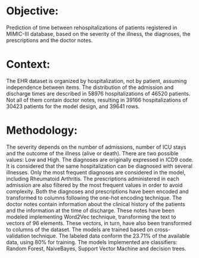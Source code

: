 # Objective: 
Prediction of time between rehospitalizations of patients registered in MIMIC-III database, based on the severity of the illness, the diagnoses, the prescriptions and the doctor notes. 

# Context: 
The EHR dataset is organized by hospitalization, not by patient, assuming independence between items. The distribution of the admission and discharge times are described in 58976 hospitalizations of 46520 patients. Not all of them contain doctor notes, resulting in 39166 hospitalizations of 30423 patients for the model design, and 39641 rows. 

# Methodology: 
The severity depends on the number of admissions, number of ICU stays and the outcome of the illness (alive or death). There are two possible values: Low and High.
The diagnoses are originally expressed in ICD9 code. It is considered that the same hospitalization can be diagnosed with several illnesses. Only the most frequent diagnoses are considered in the model, including Rheumatoid Arthritis.
The prescriptions administered in each admission are also filtered by the most frequent values in order to avoid complexity.
Both the diagnoses and prescriptions have been encoded and transformed to columns following the one-hot encoding technique.
The doctor notes contain information about the clinical history of the patients and the information at the time of discharge. These notes have been modeled implementing Word2Vec technique, transforming the text to vectors of 96 elements. These vectors, in turn, have also been transformed to columns of the dataset. 
The models are trained based on cross-validation technique. The labeled data conform the 23.71% of the available data, using 80% for training.
The models implemented are classifiers: Random Forest, NaiveBayes, Support Vector Machine and decision trees.


